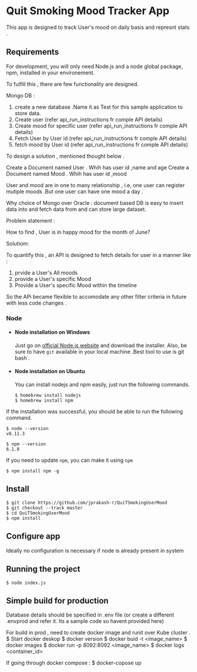 # Quit Smoking Mood Tracker App

This app is designed to track User's mood on daily basis and represnt stats .

## Requirements

For development, you will only need Node.js and a node global package, npm, installed in your environement.

To fulfill this , there are few functionality are  designed.

Mongo DB :

  1. create a new database .Name it as Test for this sample application to store data.
  2. Create user (refer api_run_instructions fr comple API details)
  3. Create mood for specific user (refer api_run_instructions fr comple API details)
  4. Fetch User by User id (refer api_run_instructions fr comple API details)
  5. fetch mood by User id (refer api_run_instructions fr comple API details)

To design a solution , mentioned thought below .

Create a Document named User . Whih has user id ,name and age
Create a Document named Mood . Whih has user id ,mood

User and mood are in one to many relationship , i.e, one user can register mutiple moods .But one user can have one mood a day .

Why choice of Mongo over Oracle : document based DB is easy to insert data into and fetch data from and can store large dataset.

 Problem statement :
 
 How to find , User is in happy mood for the month of June?

 Solutiom:

 To quantify this , an API is designed to fetch details for user in a manner like :
   1. prvide a User's All moods
   2. provide a User's specific Mood 
   3. Provide a User's specific Mood within the timeline

So the APi became flexible to accomodate any other filter criteria in future with less code changes .


### Node
- #### Node installation on Windows

  Just go on [official Node.js website](https://nodejs.org/) and download the installer.
Also, be sure to have `git` available in your local machine .Best tool to use is git bash .

- #### Node installation on Ubuntu

  You can install nodejs and npm easily, just run the following commands.

      $ homebrew install nodejs
      $ homebrew install npm


If the installation was successful, you should be able to run the following command.

    $ node --version
    v8.11.3

    $ npm --version
    6.1.0

If you need to update `npm`, you can make it using `npm`

    $ npm install npm -g


## Install

    $ git clone https://github.com/jprakash-r/QuiTSmokingUserMood
    $ git checkout --track master
    $ cd QuiTSmokingUserMood
    $ npm install

## Configure app

Ideally no configuration is necessary if node is already present in system

## Running the project

    $ node index.js

## Simple build for production

Database details should be specified in .env file (or create a different .envprod and refer it. Its a sample code so havent provided here)

For build in prod , need to create docker image and runit over Kube cluster .
  $ Start docker deskop
  $ docker version
  $ docker buid -t <image_name>
  $ docker images
  $ docker run -p 8092:8092 <image_name>
  $ docker logs <container_id> 

If going through docker compose :
  $ docker-copose up